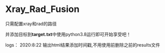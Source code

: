 # Xray_Rad_Fusion
只需配置xray和rad的路径

并添加目标到**target.txt**中使用python3.8运行即可开始享受吧！

logs：
  2020:8:22 输出html结果添加时间戳,不用使用前删除之前的results文件
